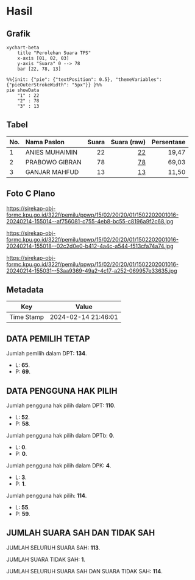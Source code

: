 # Hasil

## Grafik

```mermaid
xychart-beta
    title "Perolehan Suara TPS"
    x-axis [01, 02, 03]
    y-axis "Suara" 0 --> 78
    bar [22, 78, 13]
```

```mermaid
%%{init: {"pie": {"textPosition": 0.5}, "themeVariables": {"pieOuterStrokeWidth": "5px"}} }%%
pie showData
    "1" : 22
    "2" : 78
    "3" : 13
```

## Tabel

| No. | Nama Paslon    | Suara | Suara (raw) | Persentase |
|:--- |:-------------- | -----:| -----------:| ----------:|
| 1   | ANIES MUHAIMIN | 22    | [22][p-1]   | 19,47      |
| 2   | PRABOWO GIBRAN | 78    | [78][p-2]   | 69,03      |
| 3   | GANJAR MAHFUD  | 13    | [13][p-3]   | 11,50      |


[p-1]: https://github.com/gigit-pemilu/pemilu-2024-15-jambi/blob/main/pilpres/hitung-suara/sub/15-jambi/sub/02--merangin/sub/20-pamenang-selatan/sub/2001-tambang-emas/sub/016-tps/sub/paslon-1.txt
[p-2]: https://github.com/gigit-pemilu/pemilu-2024-15-jambi/blob/main/pilpres/hitung-suara/sub/15-jambi/sub/02--merangin/sub/20-pamenang-selatan/sub/2001-tambang-emas/sub/016-tps/sub/paslon-2.txt
[p-3]: https://github.com/gigit-pemilu/pemilu-2024-15-jambi/blob/main/pilpres/hitung-suara/sub/15-jambi/sub/02--merangin/sub/20-pamenang-selatan/sub/2001-tambang-emas/sub/016-tps/sub/paslon-3.txt

## Foto C Plano

https://sirekap-obj-formc.kpu.go.id/322f/pemilu/ppwp/15/02/20/20/01/1502202001016-20240214-155014--af756081-c755-4eb8-bc55-c8196a9f2c68.jpg

https://sirekap-obj-formc.kpu.go.id/322f/pemilu/ppwp/15/02/20/20/01/1502202001016-20240214-155018--02c2d0e0-b412-4a4c-a544-f513cfa74a74.jpg

https://sirekap-obj-formc.kpu.go.id/322f/pemilu/ppwp/15/02/20/20/01/1502202001016-20240214-155031--53aa9369-49a2-4c17-a252-069957e33635.jpg


## Metadata

| Key        | Value               |
| ---------- | ------------------- |
| Time Stamp | 2024-02-14 21:46:01 |


## DATA PEMILIH TETAP

Jumlah pemilih dalam DPT: **134**.
 * L: **65**.
 * P: **69**.

## DATA PENGGUNA HAK PILIH

Jumlah pengguna hak pilih dalam DPT: **110**.
 * L: **52**.
 * P: **58**.

Jumlah pengguna hak pilih dalam DPTb: **0**.
 * L: **0**.
 * P: **0**.

Jumlah pengguna hak pilih dalam DPK: **4**.
 * L: **3**.
 * P: **1**.

Jumlah pengguna hak pilih: **114**.
 * L: **55**.
 * P: **59**.

## JUMLAH SUARA SAH DAN TIDAK SAH

JUMLAH SELURUH SUARA SAH: **113**.

JUMLAH SUARA TIDAK SAH: **1**.

JUMLAH SELURUH SUARA SAH DAN SUARA TIDAK SAH: **114**.


